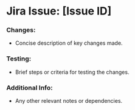 # Jira Issue: [Issue ID]

### Changes:
- Concise description of key changes made.

### Testing:
- Brief steps or criteria for testing the changes.

### Additional Info:
- Any other relevant notes or dependencies.